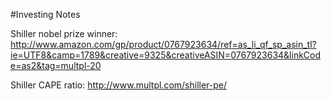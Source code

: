 #Investing Notes

Shiller nobel prize winner: http://www.amazon.com/gp/product/0767923634/ref=as_li_qf_sp_asin_tl?ie=UTF8&camp=1789&creative=9325&creativeASIN=0767923634&linkCode=as2&tag=multpl-20

Shiller CAPE ratio: http://www.multpl.com/shiller-pe/
